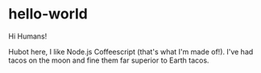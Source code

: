 # hello-world

Hi Humans!

Hubot here, I like Node.js Coffeescript (that's what I'm made of!).
I've had tacos on the moon and fine them far superior to Earth tacos.
